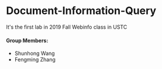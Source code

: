 # Document-Information-Query
It's the first lab in 2019 Fall Webinfo class in USTC
#### Group Members:
- Shunhong Wang
- Fengming Zhang
